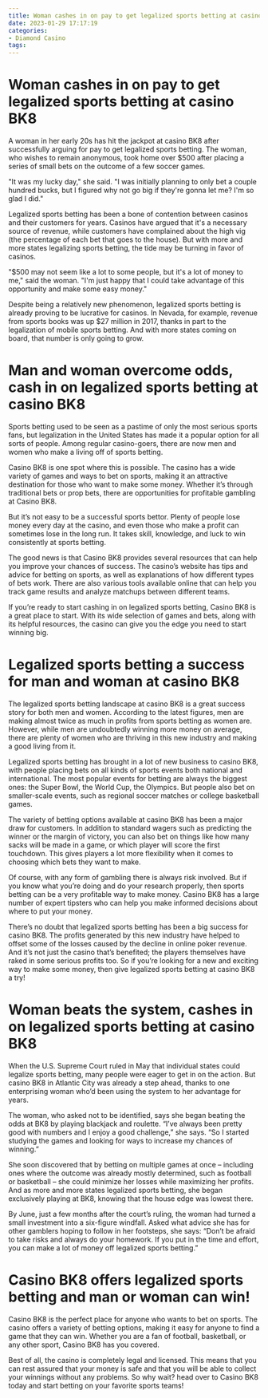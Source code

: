 ```yaml
---
title: Woman cashes in on pay to get legalized sports betting at casino BK8 
date: 2023-01-29 17:17:19
categories:
- Diamond Casino
tags:
---
```



#  Woman cashes in on pay to get legalized sports betting at casino BK8 

A woman in her early 20s has hit the jackpot at casino BK8 after successfully arguing for pay to get legalized sports betting. The woman, who wishes to remain anonymous, took home over $500 after placing a series of small bets on the outcome of a few soccer games.

"It was my lucky day," she said. "I was initially planning to only bet a couple hundred bucks, but I figured why not go big if they're gonna let me? I'm so glad I did."

Legalized sports betting has been a bone of contention between casinos and their customers for years. Casinos have argued that it's a necessary source of revenue, while customers have complained about the high vig (the percentage of each bet that goes to the house). But with more and more states legalizing sports betting, the tide may be turning in favor of casinos.

"$500 may not seem like a lot to some people, but it's a lot of money to me," said the woman. "I'm just happy that I could take advantage of this opportunity and make some easy money."

Despite being a relatively new phenomenon, legalized sports betting is already proving to be lucrative for casinos. In Nevada, for example, revenue from sports books was up $27 million in 2017, thanks in part to the legalization of mobile sports betting. And with more states coming on board, that number is only going to grow.

#  Man and woman overcome odds, cash in on legalized sports betting at casino BK8 

Sports betting used to be seen as a pastime of only the most serious sports fans, but legalization in the United States has made it a popular option for all sorts of people. Among regular casino-goers, there are now men and women who make a living off of sports betting.

Casino BK8 is one spot where this is possible. The casino has a wide variety of games and ways to bet on sports, making it an attractive destination for those who want to make some money. Whether it’s through traditional bets or prop bets, there are opportunities for profitable gambling at Casino BK8.

But it’s not easy to be a successful sports bettor. Plenty of people lose money every day at the casino, and even those who make a profit can sometimes lose in the long run. It takes skill, knowledge, and luck to win consistently at sports betting.

The good news is that Casino BK8 provides several resources that can help you improve your chances of success. The casino’s website has tips and advice for betting on sports, as well as explanations of how different types of bets work. There are also various tools available online that can help you track game results and analyze matchups between different teams.

If you’re ready to start cashing in on legalized sports betting, Casino BK8 is a great place to start. With its wide selection of games and bets, along with its helpful resources, the casino can give you the edge you need to start winning big.

#  Legalized sports betting a success for man and woman at casino BK8 

The legalized sports betting landscape at casino BK8 is a great success story for both men and women. According to the latest figures, men are making almost twice as much in profits from sports betting as women are. However, while men are undoubtedly winning more money on average, there are plenty of women who are thriving in this new industry and making a good living from it.

Legalized sports betting has brought in a lot of new business to casino BK8, with people placing bets on all kinds of sports events both national and international. The most popular events for betting are always the biggest ones: the Super Bowl, the World Cup, the Olympics. But people also bet on smaller-scale events, such as regional soccer matches or college basketball games.

The variety of betting options available at casino BK8 has been a major draw for customers. In addition to standard wagers such as predicting the winner or the margin of victory, you can also bet on things like how many sacks will be made in a game, or which player will score the first touchdown. This gives players a lot more flexibility when it comes to choosing which bets they want to make.

Of course, with any form of gambling there is always risk involved. But if you know what you’re doing and do your research properly, then sports betting can be a very profitable way to make money. Casino BK8 has a large number of expert tipsters who can help you make informed decisions about where to put your money.

There’s no doubt that legalized sports betting has been a big success for casino BK8. The profits generated by this new industry have helped to offset some of the losses caused by the decline in online poker revenue. And it’s not just the casino that’s benefited; the players themselves have raked in some serious profits too. So if you’re looking for a new and exciting way to make some money, then give legalized sports betting at casino BK8 a try!

#  Woman beats the system, cashes in on legalized sports betting at casino BK8 

When the U.S. Supreme Court ruled in May that individual states could legalize sports betting, many people were eager to get in on the action. But casino BK8 in Atlantic City was already a step ahead, thanks to one enterprising woman who’d been using the system to her advantage for years.

The woman, who asked not to be identified, says she began beating the odds at BK8 by playing blackjack and roulette. “I’ve always been pretty good with numbers and I enjoy a good challenge,” she says. “So I started studying the games and looking for ways to increase my chances of winning.”

She soon discovered that by betting on multiple games at once – including ones where the outcome was already mostly determined, such as football or basketball – she could minimize her losses while maximizing her profits. And as more and more states legalized sports betting, she began exclusively playing at BK8, knowing that the house edge was lowest there.

By June, just a few months after the court’s ruling, the woman had turned a small investment into a six-figure windfall. Asked what advice she has for other gamblers hoping to follow in her footsteps, she says: “Don’t be afraid to take risks and always do your homework. If you put in the time and effort, you can make a lot of money off legalized sports betting.”

#  Casino BK8 offers legalized sports betting and man or woman can win!

Casino BK8 is the perfect place for anyone who wants to bet on sports. The casino offers a variety of betting options, making it easy for anyone to find a game that they can win. Whether you are a fan of football, basketball, or any other sport, Casino BK8 has you covered.

Best of all, the casino is completely legal and licensed. This means that you can rest assured that your money is safe and that you will be able to collect your winnings without any problems. So why wait? head over to Casino BK8 today and start betting on your favorite sports teams!